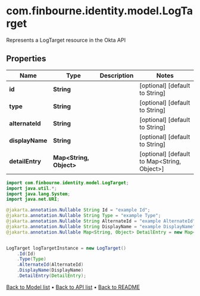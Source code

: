 # com.finbourne.identity.model.LogTarget
Represents a LogTarget resource in the Okta API

## Properties

Name | Type | Description | Notes
------------ | ------------- | ------------- | -------------
**id** | **String** |  | [optional] [default to String]
**type** | **String** |  | [optional] [default to String]
**alternateId** | **String** |  | [optional] [default to String]
**displayName** | **String** |  | [optional] [default to String]
**detailEntry** | **Map&lt;String, Object&gt;** |  | [optional] [default to Map<String, Object>]

```java
import com.finbourne.identity.model.LogTarget;
import java.util.*;
import java.lang.System;
import java.net.URI;

@jakarta.annotation.Nullable String Id = "example Id";
@jakarta.annotation.Nullable String Type = "example Type";
@jakarta.annotation.Nullable String AlternateId = "example AlternateId";
@jakarta.annotation.Nullable String DisplayName = "example DisplayName";
@jakarta.annotation.Nullable Map<String, Object> DetailEntry = new Map<String, Object>();


LogTarget logTargetInstance = new LogTarget()
    .Id(Id)
    .Type(Type)
    .AlternateId(AlternateId)
    .DisplayName(DisplayName)
    .DetailEntry(DetailEntry);
```


[Back to Model list](../README.md#documentation-for-models) &#8226; [Back to API list](../README.md#documentation-for-api-endpoints) &#8226; [Back to README](../README.md)
